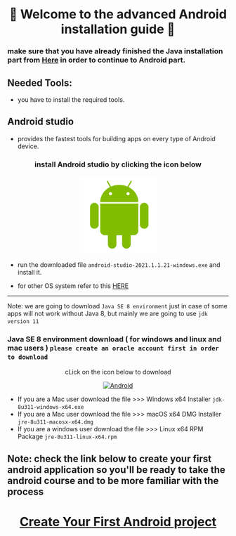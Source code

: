
<h1 align="center">🤖 Welcome to the advanced Android installation guide 🤖</h1>

###  make sure that you have already finished the Java installation part from <a href="Java Part.md">Here</a> in order to continue to Android part.

## Needed Tools:
- you have to install the required tools.

## Android studio
- provides the fastest tools for building apps on every type of Android device.


<h3 align="center"> install Android studio by clicking the icon below </h3>

<p align="center"> <kbd><a href="https://developer.android.com/studio#downloads"> <img height="177px" width="177px" src="images/Android.png" alt="IntelliJ"></a></kbd>

- run the downloaded file `android-studio-2021.1.1.21-windows.exe` and install it.
 
- for other OS system refer to this  <a href="https://developer.android.com/studio#downloads"> HERE <a/>
  
<hr>

Note: we are going to download `Java SE 8 environment` just in case of some apps will not work without Java 8, but mainly we are going to use `jdk version 11`
### Java SE 8 environment download ( for windows and linux and mac users ) `please create an oracle account first in order to download`
  

<p align="center">cLick on the icon below to download</p>
<p align="center"> <a href="https://www.oracle.com/java/technologies/javase/javase8u211-later-archive-downloads.html"> <img height="177px" width="177px" src="https://miro.medium.com/max/400/1*55QX_6i9thPccZPblLNOIA.png" alt="Android"></a></p>

- If you are a Mac user download the file >>>	Windows x64 Installer `jdk-8u311-windows-x64.exe`
- If you are a Mac user download the file >>>	macOS x64 DMG Installer `jre-8u311-macosx-x64.dmg`
- If you are a windows user download the file >>>	Linux x64 RPM Package `jre-8u311-linux-x64.rpm`
  
 ## Note: check the link below to create your first android application so you'll be ready to take the android course and to be more familiar with the process <h1 align="center"> <a href="https://developer.android.com/training/basics/firstapp/creating-project"> Create Your First Android project</a> </h1>
